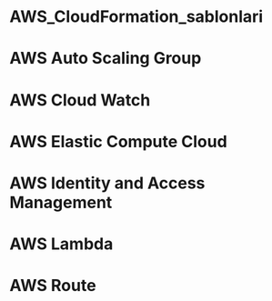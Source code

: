 # AWS_CloudFormation_sablonlari
# AWS Auto Scaling Group
# AWS Cloud Watch
# AWS Elastic Compute Cloud
# AWS Identity and Access Management
# AWS Lambda
# AWS Route 